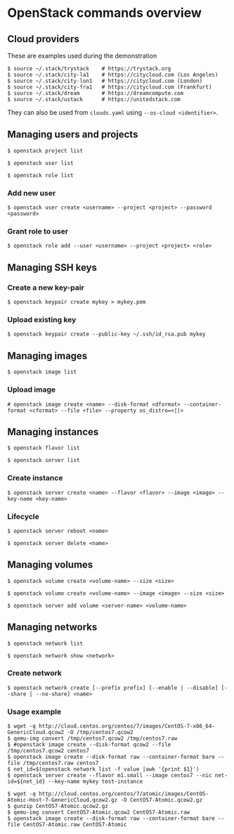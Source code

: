 # OpenStack commands overview

## Cloud providers
These are examples used during the demonstration
```
$ source ~/.stack/trystack    # https://trystack.org
$ source ~/.stack/city-la1    # https://citycloud.com (Los Angeles)
$ source ~/.stack/city-lon1   # https://citycloud.com (London)
$ source ~/.stack/city-fra1   # https://citycloud.com (Frankfurt)
$ source ~/.stack/dream       # https://dreamcompute.com
$ source ~/.stack/ustack      # https://unitedstack.com
```

They can also be used from `clouds.yaml` using `--os-cloud <identifier>`.


## Managing users and projects
```
$ openstack project list

$ openstack user list

$ openstack role list
```


### Add new user
```
$ openstack user create <username> --project <project> --password <password>
```

### Grant role to user
```
$ openstack role add --user <username> --project <project> <role>
```

## Managing SSH keys

### Create a new key-pair
```
$ openstack keypair create mykey > mykey.pem
```

### Upload existing key
```
$ openstack keypair create --public-key ~/.ssh/id_rsa.pub mykey
```


## Managing images
```
$ openstack image list
```

### Upload image
```
# openstack image create <name> --disk-format <dformat> --container-format <cformat> --file <file> --property os_distro=<||>
```


## Managing instances
```
$ openstack flavor list

$ openstack server list
```

### Create instance
```
$ openstack server create <name> --flavor <flavor> --image <image> --key-name <key-name>
```

### Lifecycle
```
$ openstack server reboot <name>

$ openstack server delete <name>
```


## Managing volumes
```
$ openstack volume create <volume-name> --size <size>

$ openstack volume create <volume-name> --image <image> --size <size>

$ openstack server add volume <server-name> <volume-name>
```


## Managing networks
```
$ openstack network list

$ openstack network show <network>
```


### Create network
```
$ openstack network create [--prefix prefix] [--enable | --disable] [--share | --no-share] <name>
```


### Usage example
```
$ wget -q http://cloud.centos.org/centos/7/images/CentOS-7-x86_64-GenericCloud.qcow2 -O /tmp/centos7.qcow2
$ qemu-img convert /tmp/centos7.qcow2 /tmp/centos7.raw
$ #openstack image create --disk-format qcow2 --file /tmp/centos7.qcow2 centos7
$ openstack image create --disk-format raw --container-format bare --file /tmp/centos7.raw centos7
$ net_id=$(openstack network list -f value |awk '{print $1}')
$ openstack server create --flavor m1.small --image centos7 --nic net-id=${net_id} --key-name mykey test-instance
```

```
$ wget -q http://cloud.centos.org/centos/7/atomic/images/CentOS-Atomic-Host-7-GenericCloud.qcow2.gz -O CentOS7-Atomic.qcow2.gz
$ gunzip CentOS7-Atomic.qcow2.gz
$ qemu-img convert CentOS7-Atomic.qcow2 CentOS7-Atomic.raw
$ openstack image create --disk-format raw --container-format bare --file CentOS7-Atomic.raw CentOS7-Atomic
```